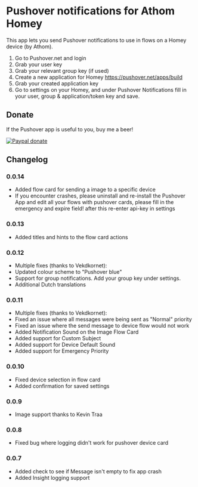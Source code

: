 # Pushover notifications for Athom Homey

This app lets you send Pushover notifications to use in flows on a Homey device (by Athom).

1. Go to Pushover.net and login
2. Grab your user key
3. Grab your relevant group key (if used)
4. Create a new application for Homey https://pushover.net/apps/build
5. Grab your created application key
6. Go to settings on your Homey, and under Pushover Notifications fill in your user, group & application/token key and save.

## Donate
If the Pushover app is useful to you, buy me a beer!

[![Paypal donate][pp-donate-image]][pp-donate-link]

[pp-donate-link]: https://www.paypal.com/cgi-bin/webscr?cmd=_donations&business=D8RA9P824YZ62&lc=NL&item_name=Pushover%2dHomey&currency_code=EUR&bn=PP%2dDonationsBF%3abtn_donateCC_LG%2egif%3aNonHosted
[pp-donate-image]: https://www.paypalobjects.com/en_US/i/btn/btn_donateCC_LG.gif

## Changelog

### 0.0.14
* Added flow card for sending a image to a specific device
* If you encounter crashes, please uninstall and re-install the Pushover App and edit all your flows with pushover cards, please fill in the emergency and expire field! after this re-enter api-key in settings

### 0.0.13
* Added titles and hints to the flow card actions

### 0.0.12
* Multiple fixes (thanks to Vekdkornet):
* Updated colour scheme to "Pushover blue"
* Support for group notifications. Add your group key under settings. 
* Additional Dutch translations

### 0.0.11
* Multiple fixes (thanks to Vekdkornet):
* Fixed an issue where all messages were being sent as "Normal" priority
* Fixed an issue where the send message to device flow would not work
* Added Notification Sound on the Image Flow Card
* Added support for Custom Subject
* Added support for Device Default Sound
* Added support for Emergency Priority

### 0.0.10
* Fixed device selection in flow card
* Added confirmation for saved settings

### 0.0.9
* Image support thanks to Kevin Traa

### 0.0.8
* Fixed bug where logging didn't work for pushover device card

### 0.0.7
* Added check to see if Message isn't empty to fix app crash
* Added Insight logging support
